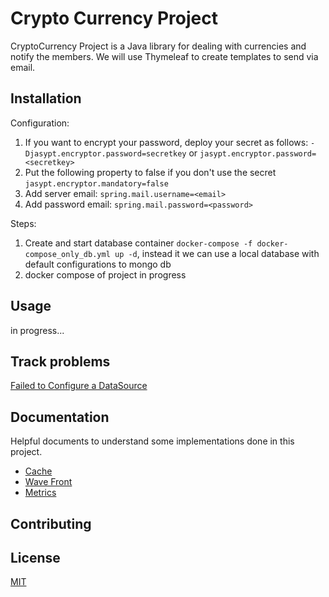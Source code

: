 # Crypto Currency Project

CryptoCurrency Project is a Java library for dealing with currencies and notify the members.
We will use Thymeleaf to create templates to send via email.

## Installation
Configuration:
1. If you want to encrypt your password, deploy your secret as follows: `-Djasypt.encryptor.password=secretkey` or `jasypt.encryptor.password=<secretkey>`
2. Put the following property to false if you don't use the secret `jasypt.encryptor.mandatory=false`
3. Add server email: `spring.mail.username=<email>`
4. Add password email: `spring.mail.password=<password>`

Steps:
1. Create and start database container `docker-compose -f docker-compose_only_db.yml up -d`, instead it we can use a local database with 
default configurations to mongo db
2. docker compose of project in progress

## Usage
in progress...

## Track problems
[Failed to Configure a DataSource](https://www.baeldung.com/spring-boot-failed-to-configure-data-source)

## Documentation
Helpful documents to understand some implementations done in this project.
* [Cache](documents/CACHE.md)
* [Wave Front](https://docs.wavefront.com/wavefront_springboot.html)
* [Metrics](https://blog.autsoft.hu/defining-custom-metrics-in-a-spring-boot-application-using-micrometer)

## Contributing

## License

[MIT](https://choosealicense.com/licenses/mit/)
